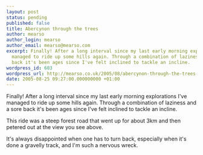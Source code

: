 ```yaml
---
layout: post
status: pending
published: false
title: Abercynon through the trees
author: mearso
author_login: mearso
author_email: mearso@mearso.com
excerpt: Finally! After a long interval since my last early morning explorations I've
  managed to ride up some hills again. Through a combination of laziness and a sore
  back it's been ages since I've felt inclined to tackle an incline.
wordpress_id: 603
wordpress_url: http://mearso.co.uk/2005/08/abercynon-through-the-trees-2/
date: 2005-08-25 09:27:00.000000000 +01:00
---
```

Finally! After a long interval since my last early morning explorations I've managed to ride up some hills again. Through a combination of laziness and a sore back it's been ages since I've felt inclined to tackle an incline.

This ride was a steep forest road that went up for about 3km and then petered out at the view you see above. 

It's always disappointed when one has to turn back, especially when it's done a gravelly track, and I'm such a nervous wreck.
